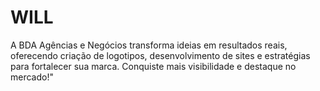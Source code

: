 # WILL
A BDA Agências e Negócios transforma ideias em resultados reais, oferecendo criação de logotipos, desenvolvimento de sites e estratégias para fortalecer sua marca. Conquiste mais visibilidade e destaque no mercado!"
